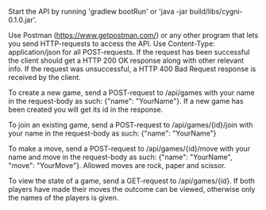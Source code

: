 Start the API by running 'gradlew bootRun' or 'java -jar build/libs/cygni-0.1.0.jar'.

Use Postman (https://www.getpostman.com/) or any other program that lets you send HTTP-requests to access the API. Use Content-Type: application/json for all POST-requests. If the request has been successful the client should get a HTTP 200 OK response along with other relevant info. If the request was unsuccessful, a HTTP 400 Bad Request response is received by the client.

To create a new game, send a POST-request to /api/games with your name in the request-body as such: {"name": "YourName"}. If a new game has been created you will get its id in the response.

To join an existing game, send a POST-request to /api/games/{id}/join with your name in the request-body as such: {"name": "YourName"}

To make a move, send a POST-request to /api/games/{id}/move with your name and move in the request-body as such: {"name": "YourName", "move": "YourMove"}. Allowed moves are rock, paper and scissor. 

To view the state of a game, send a GET-request to /api/games/{id}. If both players have made their moves the outcome can be viewed, otherwise only the names of the players is given.
